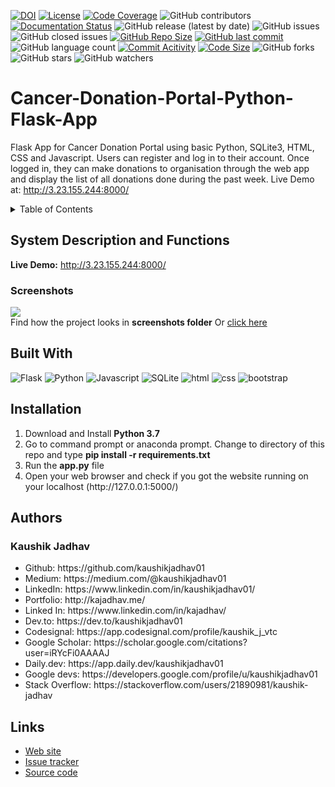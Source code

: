 [![DOI](https://zenodo.org/badge/224630741.svg)](https://zenodo.org/doi/10.5281/zenodo.10499131)
[![License](https://img.shields.io/badge/License-MIT-green.svg)](https://github.com/kaushikjadhav01/Cancer-Donation-Portal-Python-Flask-App/blob/master/LICENSE)
[![Code Coverage](https://codecov.io/gh/NCSU-Fall-2022-SE-Project-Team-11/XpensAuditor---Group-11/branch/main/graphs/badge.svg)](https://codecov.io)
![GitHub contributors](https://img.shields.io/badge/Contributors-1-brightgreen)
[![Documentation Status](https://readthedocs.org/projects/ansicolortags/badge/?version=latest)](https://github.com/kaushikjadhav01/Cancer-Donation-Portal-Python-Flask-App/edit/master/README.md)
![GitHub release (latest by date)](https://img.shields.io/github/v/release/kaushikjadhav01/Cancer-Donation-Portal-Python-Flask-App)
![GitHub issues](https://img.shields.io/github/issues/kaushikjadhav01/Cancer-Donation-Portal-Python-Flask-App)
![GitHub closed issues](https://img.shields.io/github/issues-closed/kaushikjadhav01/Cancer-Donation-Portal-Python-Flask-App)
[![GitHub Repo Size](https://img.shields.io/github/repo-size/kaushikjadhav01/Cancer-Donation-Portal-Python-Flask-App.svg)](https://img.shields.io/github/repo-size/kaushikjadhav01/Cancer-Donation-Portal-Python-Flask-App.svg)
[![GitHub last commit](https://img.shields.io/github/last-commit/kaushikjadhav01/Cancer-Donation-Portal-Python-Flask-App)](https://github.com/kaushikjadhav01/Cancer-Donation-Portal-Python-Flask-App/commits/master)
![GitHub language count](https://img.shields.io/github/languages/count/kaushikjadhav01/Cancer-Donation-Portal-Python-Flask-App)
[![Commit Acitivity](https://img.shields.io/github/commit-activity/m/kaushikjadhav01/Cancer-Donation-Portal-Python-Flask-App)](https://github.com/kaushikjadhav01/Cancer-Donation-Portal-Python-Flask-App)
[![Code Size](https://img.shields.io/github/languages/code-size/kaushikjadhav01/Cancer-Donation-Portal-Python-Flask-App)](mpp-backend)
![GitHub forks](https://img.shields.io/github/forks/kaushikjadhav01/Cancer-Donation-Portal-Python-Flask-App?style=social)
![GitHub stars](https://img.shields.io/github/stars/kaushikjadhav01/Cancer-Donation-Portal-Python-Flask-App?style=social)
![GitHub watchers](https://img.shields.io/github/watchers/kaushikjadhav01/Cancer-Donation-Portal-Python-Flask-App?style=social)

# Cancer-Donation-Portal-Python-Flask-App
Flask App for Cancer Donation Portal using basic Python, SQLite3, HTML, CSS and Javascript. Users can register and log in to their account. Once logged in, they can make donations to organisation through the web app and display the list of all donations done during the past week. Live Demo at: http://3.23.155.244:8000/
<!-- TABLE OF CONTENTS -->
<details>
  <summary>Table of Contents</summary>
  <ol>
    <li><a href="#system-description-and-functions">System Description and Functions</a></li>
    <li><a href="#built-with">Built With</a></li>
    <li><a href="#installation">Installation</a></li>
    <li><a href="#authors">Authors</a></li>
    <li><a href="#links">Links</a></li>
  </ol>
</details>

## System Description and Functions
**Live Demo:** http://3.23.155.244:8000/<br/>

### Screenshots
<img src = "https://github.com/kaushikjadhav01/Cancer-Donation-Portal-Python-Flask-App/blob/master/screenshots/ss-banner.png" />
<br>Find how the project looks in <b>screenshots folder</b> Or <a href="https://github.com/kaushikjadhav01/Cancer-Donation-Portal-Python-Flask-App/blob/master/screenshots">click here</a>

## Built With
![Flask](https://img.shields.io/badge/Flask-4EA94B?style=for-the-badge&amp;logo=flask&amp;logoColor=white)
![Python](https://img.shields.io/badge/Python-3776AB?style=for-the-badge&amp;logo=python&amp;logoColor=white)
![Javascript](https://img.shields.io/badge/JavaScript-323330?style=for-the-badge&logo=javascript&logoColor=F7DF1E)
![SQLite](https://img.shields.io/badge/MySQL-cc6600?style=for-the-badge&amp;logo=mysql&amp;logoColor=white)
![html](https://img.shields.io/badge/HTML5-E34F26?style=for-the-badge&logo=html5&logoColor=white)
![css](https://img.shields.io/badge/CSS3-1572B6?style=for-the-badge&logo=css3&logoColor=white)
![bootstrap](https://img.shields.io/badge/Bootstrap-563D7C?style=for-the-badge&logo=bootstrap&logoColor=white)

## Installation
<ol>
  <li>Download and Install <b>Python 3.7</b></li>
<li>Go to command prompt or anaconda prompt. Change to directory of this repo and type <b>pip install -r requirements.txt</b></li>
<li>Run the <b>app.py</b> file</li>
<li>Open your web browser and check if you got the website running on your localhost (http://127.0.0.1:5000/)</li>
</ol>

## Authors
### Kaushik Jadhav
<ul>
<li>Github: https://github.com/kaushikjadhav01</li>
<li>Medium: https://medium.com/@kaushikjadhav01</li>
<li>LinkedIn: https://www.linkedin.com/in/kaushikjadhav01/</li>
<li>Portfolio: http://kajadhav.me/</li>
<li>Linked In: https://www.linkedin.com/in/kajadhav/
<li>Dev.to: https://dev.to/kaushikjadhav01
<li>Codesignal: https://app.codesignal.com/profile/kaushik_j_vtc
<li>Google Scholar: https://scholar.google.com/citations?user=iRYcFi0AAAAJ
<li>Daily.dev: https://app.daily.dev/kaushikjadhav01
<li>Google devs: https://developers.google.com/profile/u/kaushikjadhav01
<li>Stack Overflow: https://stackoverflow.com/users/21890981/kaushik-jadhav
</ul>

## Links
* [Web site](http://3.23.155.244:8000/)
* [Issue tracker](https://github.com/kaushikjadhav01/Cancer-Donation-Portal-Python-Flask-App/issues)
* [Source code](https://github.com/kaushikjadhav01/Cancer-Donation-Portal-Python-Flask-App)




